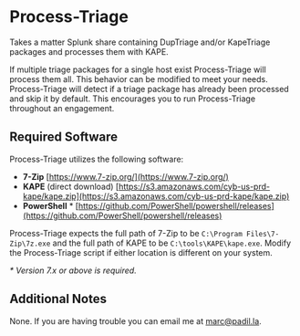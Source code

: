 # Process-Triage

Takes a matter Splunk share containing DupTriage and/or KapeTriage packages and processes them with KAPE.

If multiple triage packages for a single host exist Process-Triage will process them all. This behavior can be modified to meet your needs. Process-Triage will detect if a triage package has already been processed and skip it by default. This encourages you to run Process-Triage throughout an engagement.

## Required Software

Process-Triage utilizes the following software:

- **7-Zip** [https://www.7-zip.org/](https://www.7-zip.org/)
- **KAPE** (direct download) [https://s3.amazonaws.com/cyb-us-prd-kape/kape.zip](https://s3.amazonaws.com/cyb-us-prd-kape/kape.zip)
- **PowerShell** \* [https://github.com/PowerShell/powershell/releases](https://github.com/PowerShell/powershell/releases)

Process-Triage expects the full path of 7-Zip to be `C:\Program Files\7-Zip\7z.exe` and the full path of KAPE to be `C:\tools\KAPE\kape.exe`. Modify the Process-Triage script if either location is different on your system.

*\* Version 7.x or above is required.*

## Additional Notes

None. If you are having trouble you can email me at [marc@padil.la](mailto:marc@padil.la).
